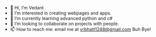 - 👋 Hi, I’m Vedant
- 👀 I’m interested in creating webpages and apps.
- 🌱 I’m currently learning advanced python and c#
- 💞️ I’m looking to collaborate on projects with people.
- 📫 How to reach me: email me at vrbhatt1248@gmail.com
Buh Bye!
<!---
html5pythonjava/html5pythonjava is a ✨ special ✨ repository because its `README.md` (this file) appears on your GitHub profile.
You can click the Preview link to take a look at your changes.
--->
